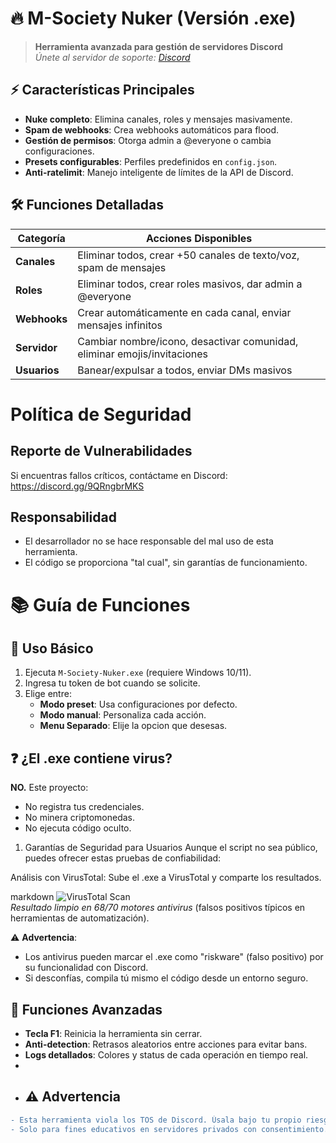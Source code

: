 # 🔥 M-Society Nuker (Versión .exe)


> **Herramienta avanzada para gestión de servidores Discord**  
> *Únete al servidor de soporte: [Discord](https://discord.gg/9QRngbrMKS)*

## ⚡ Características Principales
- **Nuke completo**: Elimina canales, roles y mensajes masivamente.
- **Spam de webhooks**: Crea webhooks automáticos para flood.
- **Gestión de permisos**: Otorga admin a @everyone o cambia configuraciones.
- **Presets configurables**: Perfiles predefinidos en `config.json`.
- **Anti-ratelimit**: Manejo inteligente de límites de la API de Discord.

## 🛠️ Funciones Detalladas
| Categoría          | Acciones Disponibles                                                                 |
|---------------------|-------------------------------------------------------------------------------------|
| **Canales**         | Eliminar todos, crear +50 canales de texto/voz, spam de mensajes                    |
| **Roles**           | Eliminar todos, crear roles masivos, dar admin a @everyone                          |
| **Webhooks**        | Crear automáticamente en cada canal, enviar mensajes infinitos                      |
| **Servidor**        | Cambiar nombre/icono, desactivar comunidad, eliminar emojis/invitaciones            |
| **Usuarios**        | Banear/expulsar a todos, enviar DMs masivos                                         |

# Política de Seguridad

## Reporte de Vulnerabilidades
Si encuentras fallos críticos, contáctame en Discord: https://discord.gg/9QRngbrMKS

## Responsabilidad
- El desarrollador no se hace responsable del mal uso de esta herramienta.
- El código se proporciona "tal cual", sin garantías de funcionamiento.

# 📚 Guía de Funciones

## 🔑 Uso Básico
1. Ejecuta `M-Society-Nuker.exe` (requiere Windows 10/11).
2. Ingresa tu token de bot cuando se solicite.
3. Elige entre:
   - **Modo preset**: Usa configuraciones por defecto.
   - **Modo manual**: Personaliza cada acción.
   - **Menu Separado**: Elije la opcion que desesas.

## ❓ ¿El .exe contiene virus?  

**NO.** Este proyecto:  
- No registra tus credenciales.  
- No minera criptomonedas.  
- No ejecuta código oculto.

1. Garantías de Seguridad para Usuarios
Aunque el script no sea público, puedes ofrecer estas pruebas de confiabilidad:

Análisis con VirusTotal:
Sube el .exe a VirusTotal y comparte los resultados.

markdown
![VirusTotal Scan](https://www.virustotal.com/gui/file/.../detection)  
*Resultado limpio en 68/70 motores antivirus* (falsos positivos típicos en herramientas de automatización).

⚠️ **Advertencia**:  
- Los antivirus pueden marcar el .exe como "riskware" (falso positivo) por su funcionalidad con Discord.  
- Si desconfías, compila tú mismo el código desde un entorno seguro.  
## 🚨 Funciones Avanzadas
- **Tecla F1**: Reinicia la herramienta sin cerrar.
- **Anti-detection**: Retrasos aleatorios entre acciones para evitar bans.
- **Logs detallados**: Colores y status de cada operación en tiempo real.
-
- ## ⚠️ Advertencia
```diff
- Esta herramienta viola los TOS de Discord. Úsala bajo tu propio riesgo.
- Solo para fines educativos en servidores privados con consentimiento.
